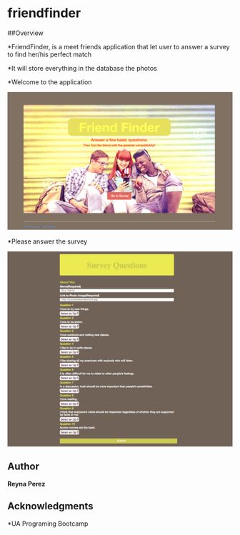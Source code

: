 # friendfinder
##Overview

*FriendFinder, is a meet friends application that let user to answer a survey to find her/his perfect match

*It will store everything in the database the photos

*Welcome to the application

![Screenshot](app/public/friendscreenshot.jpg)

*Please answer the survey

![Screenshot](app/public/friendscreenshot2.jpg)

## Author

**Reyna Perez**

## Acknowledgments

*UA Programing Bootcamp